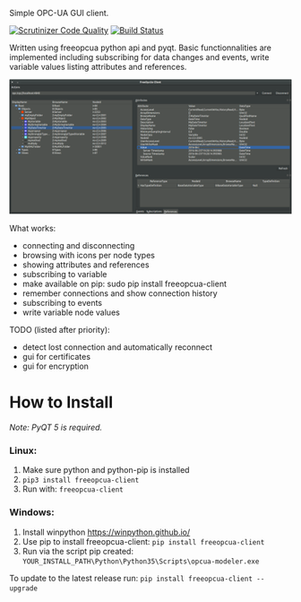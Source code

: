 Simple OPC-UA GUI client.

[![Scrutinizer Code Quality](https://scrutinizer-ci.com/g/FreeOpcUa/opcua-client-gui/badges/quality-score.png?b=master)](https://scrutinizer-ci.com/g/FreeOpcUa/opcua-client-gui/?branch=master)
[![Build Status](https://travis-ci.org/FreeOpcUa/opcua-cliet-gui.svg?branch=master)](https://travis-ci.org/FreeOpcUa/opcua-client-gui)

Written using freeopcua python api and pyqt. Basic functionnalities are implemented including subscribing for data changes and events, write variable values listing attributes and references.


![Screenshot](/screenshot.png?raw=true "Screenshot")

What works:
* connecting and disconnecting
* browsing with icons per node types
* showing attributes and references
* subscribing to variable
* make available on pip: sudo pip install freeopcua-client
* remember connections and show connection history
* subscribing to events
* write variable node values

TODO (listed after priority):

* detect lost connection and automatically reconnect 
* gui for certificates
* gui for encryption 

# How to Install  

*Note: PyQT 5 is required.*

### Linux:

1. Make sure python and python-pip is installed  
2. `pip3 install freeopcua-client`  
4. Run with: `freeopcua-client`  
  
### Windows:  

1. Install winpython https://winpython.github.io/  
3. Use pip to install freeopcua-client: `pip install freeopcua-client`  
4. Run via the script pip created: `YOUR_INSTALL_PATH\Python\Python35\Scripts\opcua-modeler.exe`  

To update to the latest release run: `pip install freeopcua-client --upgrade`

